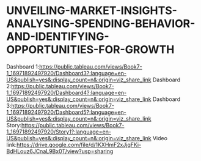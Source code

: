 # UNVEILING-MARKET-INSIGHTS-ANALYSING-SPENDING-BEHAVIOR-AND-IDENTIFYING-OPPORTUNITIES-FOR-GROWTH
Dashboard 1:https://public.tableau.com/views/Book7-1_16971892497920/Dashboard3?:language=en-US&publish=yes&:display_count=n&:origin=viz_share_link
Dashboard 2:https://public.tableau.com/views/Book7-1_16971892497920/Dashboard4?:language=en-US&publish=yes&:display_count=n&:origin=viz_share_link
Dashboard 3:https://public.tableau.com/views/Book7-1_16971892497920/Dashboard5?:language=en-US&publish=yes&:display_count=n&:origin=viz_share_link
Story:https://public.tableau.com/views/Book7-1_16971892497920/Story1?:language=en-US&publish=yes&:display_count=n&:origin=viz_share_link
Video link:https://drive.google.com/file/d/1KXHmF2xJjqFKi-BdHLouz6JCnaL9Bx0T/view?usp=sharing
